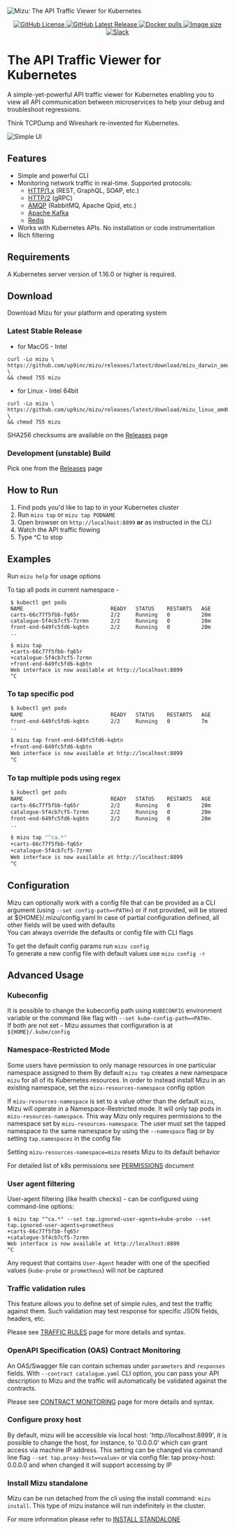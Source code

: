 ![Mizu: The API Traffic Viewer for Kubernetes](assets/mizu-logo.svg)

<p align="center">
    <a href="https://github.com/up9inc/mizu/blob/main/LICENSE">
        <img alt="GitHub License" src="https://img.shields.io/github/license/up9inc/mizu?logo=GitHub&style=flat-square">
    </a>
    <a href="https://github.com/up9inc/mizu/releases/latest">
        <img alt="GitHub Latest Release" src="https://img.shields.io/github/v/release/up9inc/mizu?logo=GitHub&style=flat-square">
    </a>
    <a href="https://hub.docker.com/r/up9inc/mizu">
      <img alt="Docker pulls" src="https://img.shields.io/docker/pulls/up9inc/mizu?color=%23099cec">
    </a>
    <a href="https://hub.docker.com/r/up9inc/mizu">
      <img alt="Image size" src="https://img.shields.io/docker/image-size/up9inc/mizu/latest">
    </a>
    <a href="https://join.slack.com/t/up9/shared_invite/zt-tfjnduli-QzlR8VV4Z1w3YnPIAJfhlQ">
      <img alt="Slack" src="https://img.shields.io/badge/slack-join_chat-white.svg?logo=slack&style=social">
    </a>
</p>

# The API Traffic Viewer for Kubernetes

A simple-yet-powerful API traffic viewer for Kubernetes enabling you to view all API communication between microservices to help your debug and troubleshoot regressions.

Think TCPDump and Wireshark re-invented for Kubernetes.

![Simple UI](assets/mizu-ui.png)

## Features

- Simple and powerful CLI
- Monitoring network traffic in real-time. Supported protocols:
  - [HTTP/1.x](https://datatracker.ietf.org/doc/html/rfc2616) (REST, GraphQL, SOAP, etc.)
  - [HTTP/2](https://datatracker.ietf.org/doc/html/rfc7540) (gRPC)
  - [AMQP](https://www.rabbitmq.com/amqp-0-9-1-reference.html) (RabbitMQ, Apache Qpid, etc.)
  - [Apache Kafka](https://kafka.apache.org/protocol)
  - [Redis](https://redis.io/topics/protocol)
- Works with Kubernetes APIs. No installation or code instrumentation
- Rich filtering

## Requirements

A Kubernetes server version of 1.16.0 or higher is required.

## Download

Download Mizu for your platform and operating system

### Latest Stable Release

* for MacOS - Intel 
```
curl -Lo mizu \
https://github.com/up9inc/mizu/releases/latest/download/mizu_darwin_amd64 \
&& chmod 755 mizu
```
 
* for Linux - Intel 64bit
```
curl -Lo mizu \
https://github.com/up9inc/mizu/releases/latest/download/mizu_linux_amd64 \
&& chmod 755 mizu
``` 

SHA256 checksums are available on the [Releases](https://github.com/up9inc/mizu/releases) page

### Development (unstable) Build
Pick one from the [Releases](https://github.com/up9inc/mizu/releases) page

## How to Run

1. Find pods you'd like to tap to in your Kubernetes cluster
2. Run `mizu tap` or `mizu tap PODNAME`
3. Open browser on `http://localhost:8899` **or** as instructed in the CLI
4. Watch the API traffic flowing
5. Type ^C to stop

## Examples

Run `mizu help` for usage options

To tap all pods in current namespace - 
``` 
 $ kubectl get pods 
 NAME                            READY   STATUS    RESTARTS   AGE
 carts-66c77f5fbb-fq65r          2/2     Running   0          20m
 catalogue-5f4cb7cf5-7zrmn       2/2     Running   0          20m
 front-end-649fc5fd6-kqbtn       2/2     Running   0          20m
 ..

 $ mizu tap
 +carts-66c77f5fbb-fq65r
 +catalogue-5f4cb7cf5-7zrmn
 +front-end-649fc5fd6-kqbtn
 Web interface is now available at http://localhost:8899
 ^C
```


### To tap specific pod
```bash
 $ kubectl get pods 
 NAME                            READY   STATUS    RESTARTS   AGE
 front-end-649fc5fd6-kqbtn       2/2     Running   0          7m
 ..

 $ mizu tap front-end-649fc5fd6-kqbtn
 +front-end-649fc5fd6-kqbtn
 Web interface is now available at http://localhost:8899
 ^C
```

### To tap multiple pods using regex
```bash
 $ kubectl get pods 
 NAME                            READY   STATUS    RESTARTS   AGE
 carts-66c77f5fbb-fq65r          2/2     Running   0          20m
 catalogue-5f4cb7cf5-7zrmn       2/2     Running   0          20m
 front-end-649fc5fd6-kqbtn       2/2     Running   0          20m
 ..

 $ mizu tap "^ca.*"
 +carts-66c77f5fbb-fq65r
 +catalogue-5f4cb7cf5-7zrmn
 Web interface is now available at http://localhost:8899
 ^C
```

## Configuration

Mizu can optionally work with a config file that can be provided as a CLI argument (using `--set config-path=<PATH>`) or if not provided, will be stored at ${HOME}/.mizu/config.yaml 
In case of partial configuration defined, all other fields will be used with defaults <br />
You can always override the defaults or config file with CLI flags

To get the default config params run `mizu config` <br />
To generate a new config file with default values use `mizu config -r`


## Advanced Usage

### Kubeconfig

It is possible to change the kubeconfig path using `KUBECONFIG` environment variable or the command like flag
with `--set kube-config-path=<PATH>`. </br >
If both are not set - Mizu assumes that configuration is at `${HOME}/.kube/config`

### Namespace-Restricted Mode

Some users have permission to only manage resources in one particular namespace assigned to them
By default `mizu tap` creates a new namespace `mizu` for all of its Kubernetes resources. In order to instead install
Mizu in an existing namespace, set the `mizu-resources-namespace` config option

If `mizu-resources-namespace` is set to a value other than the default `mizu`, Mizu will operate in a
Namespace-Restricted mode. It will only tap pods in `mizu-resources-namespace`. This way Mizu only requires permissions
to the namespace set by `mizu-resources-namespace`. The user must set the tapped namespace to the same namespace by
using the `--namespace` flag or by setting `tap.namespaces` in the config file

Setting `mizu-resources-namespace=mizu` resets Mizu to its default behavior

For detailed list of k8s permissions see [PERMISSIONS](docs/PERMISSIONS.md) document

### User agent filtering

User-agent filtering (like health checks) - can be configured using command-line options:

```shell
$ mizu tap "^ca.*" --set tap.ignored-user-agents=kube-probe --set tap.ignored-user-agents=prometheus
+carts-66c77f5fbb-fq65r
+catalogue-5f4cb7cf5-7zrmn
Web interface is now available at http://localhost:8899
^C

```
Any request that contains `User-Agent` header with one of the specified values (`kube-probe` or `prometheus`) will not be captured

### Traffic validation rules

This feature allows you to define set of simple rules, and test the traffic against them.
Such validation may test response for specific JSON fields, headers, etc.

Please see [TRAFFIC RULES](docs/POLICY_RULES.md) page for more details and syntax.

### OpenAPI Specification (OAS) Contract Monitoring

An OAS/Swagger file can contain schemas under `parameters` and `responses` fields. With `--contract catalogue.yaml`
CLI option, you can pass your API description to Mizu and the traffic will automatically be validated
against the contracts.

Please see [CONTRACT MONITORING](docs/CONTRACT_MONITORING.md) page for more details and syntax.

### Configure proxy host 

By default, mizu will be accessible via local host: 'http://localhost:8899', it is possible to change the host, for
instance, to '0.0.0.0' which can grant access via machine IP address. This setting can be changed via command line
flag `--set tap.proxy-host=<value>` or via config file:
tap proxy-host: 0.0.0.0 and when changed it will support accessing by IP

### Install Mizu standalone

Mizu can be run detached from the cli using the install command: `mizu install`. This type of mizu instance will run
indefinitely in the cluster.

For more information please refer to [INSTALL STANDALONE](docs/INSTALL_STANDALONE.md)
